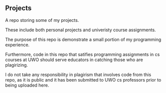 ## Projects
A repo storing some of my projects.

These include both personal projects and univeristy course assignments.

The purpose of this repo is demonstrate a small portion of my programming experience. 

Furthermore, code in this repo that satifies programming assignments in cs courses at UWO should serve educators in catching those who are plagirizing.

I do not take any responsibility in plagirism that involves code from this repo, as it is public and it has been submitted to UWO cs professors prior to being uploaded here.
